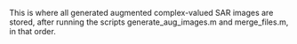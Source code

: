 This is where all generated augmented complex-valued SAR images are stored, after running the scripts generate_aug_images.m and merge_files.m, in that order.